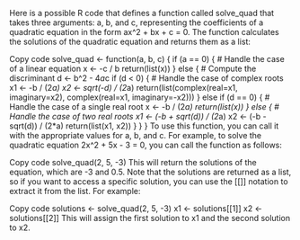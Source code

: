 Here is a possible R code that defines a function called solve_quad that takes three arguments: a, b, and c, representing the coefficients of a quadratic equation in the form ax^2 + bx + c = 0. The function calculates the solutions of the quadratic equation and returns them as a list:

Copy code
solve_quad <- function(a, b, c) {
  if (a == 0) {
    # Handle the case of a linear equation
    x <- -c / b
    return(list(x))
  }
  else {
    # Compute the discriminant
    d <- b^2 - 4*a*c
    if (d < 0) {
      # Handle the case of complex roots
      x1 <- -b / (2*a)
      x2 <- sqrt(-d) / (2*a)
      return(list(complex(real=x1, imaginary=x2), complex(real=x1, imaginary=-x2)))
    }
    else if (d == 0) {
      # Handle the case of a single real root
      x <- -b / (2*a)
      return(list(x))
    }
    else {
      # Handle the case of two real roots
      x1 <- (-b + sqrt(d)) / (2*a)
      x2 <- (-b - sqrt(d)) / (2*a)
      return(list(x1, x2))
    }
  }
}
To use this function, you can call it with the appropriate values for a, b, and c. For example, to solve the quadratic equation 2x^2 + 5x - 3 = 0, you can call the function as follows:

Copy code
solve_quad(2, 5, -3)
This will return the solutions of the equation, which are -3 and 0.5. Note that the solutions are returned as a list, so if you want to access a specific solution, you can use the [[]] notation to extract it from the list. For example:

Copy code
solutions <- solve_quad(2, 5, -3)
x1 <- solutions[[1]]
x2 <- solutions[[2]]
This will assign the first solution to x1 and the second solution to x2.
